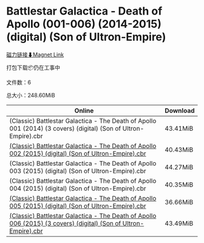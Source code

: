 # Battlestar Galactica - Death of Apollo (001-006) (2014-2015) (digital) (Son of Ultron-Empire)

[磁力链接⬇Magnet Link](magnet:?xt=urn:btih:7854c83e1666133f96a3ffacd2fd6ebc4bcefde9&dn=Battlestar%20Galactica%20-%20Death%20of%20Apollo%20%28001-006%29%20%282014-2015%29%20%28digital%29%20%28Son%20of%20Ultron-Empire%29)

打包下载📦仍在工事中

文件数：6

总大小：248.60MiB

Online | Download
--- | ---
(Classic) Battlestar Galactica - The Death of Apollo 001 (2014) (3 covers) (digital) (Son of Ultron-Empire).cbr | 43.41MiB
[(Classic) Battlestar Galactica - The Death of Apollo 002 (2015) (digital) (Son of Ultron-Empire).cbr](https://github.com/alicewish/markdown/blob/master/comic/Classic-Battlestar-Galactica-Death-of-Apollo-002-2015-digital-Son-of-Ultron-Empire-cbr.md) | 40.43MiB
(Classic) Battlestar Galactica - The Death of Apollo 003 (2015) (digital) (Son of Ultron-Empire).cbr | 44.27MiB
(Classic) Battlestar Galactica - The Death of Apollo 004 (2015) (digital) (Son of Ultron-Empire).cbr | 40.35MiB
[(Classic) Battlestar Galactica - The Death of Apollo 005 (2015) (digital) (Son of Ultron-Empire).cbr](https://github.com/alicewish/markdown/blob/master/comic/Classic-Battlestar-Galactica-Death-of-Apollo-005-2015-digital-Son-of-Ultron-Empire-cbr.md) | 36.66MiB
[(Classic) Battlestar Galactica - The Death of Apollo 006 (2015) (3 covers) (digital) (Son of Ultron-Empire).cbr](https://github.com/alicewish/markdown/blob/master/comic/Classic-Battlestar-Galactica-Death-of-Apollo-006-2015-3-covers-digital-Son-of-Ultron-Empire-cbr.md) | 43.49MiB